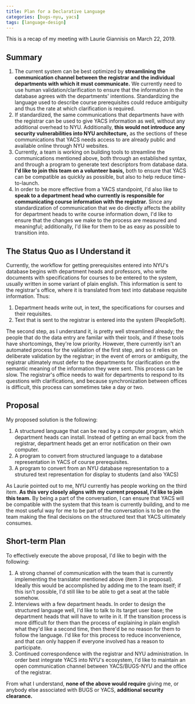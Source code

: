 ```yaml
---
title: Plan for a Declarative Language
categories: [bugs-nyu, yacs]
tags: [language-design]
---
```

This is a recap of my meeting with Laurie Giannisis on March 22, 2019.

## Summary
1. The current system can be best optimized by **streamlining the communication
   channel between the registrar and the individual departments with which it must
   communicate.** We currently need to use human validation/clarification to ensure that the
   information in the database agrees with the departments' intentions. Standardizing
   the language used to describe course prerequisites could reduce ambiguity and
   thus the rate at which clarification is required.
2. If standardized, the same communications that departments have with the registrar
   can be used to give YACS information as well, without any additional overhead to NYU.
   Additionally, **this would not introduce any security vulnerabilities into NYU
   architecture,** as the sections of these communications that YACS needs access
   to are already public and available online through NYU websites.
3. Currently, a team is working on building tools to streamline the communications
   mentioned above, both through an established syntax, and through a program
   to generate text descriptors from database data. **I'd like to join this team
   on a volunteer basis,** both to ensure that YACS can be compatible
   as quickly as possible, but also to help reduce time-to-launch.
4. In order to be more effective from a YACS standpoint, I'd also like to **speak
   to a department head who currently is responsible for communicating course information
   with the registrar.** Since any standardization of communication that we do
   directly affects the ability for department heads to write course information down,
   I'd like to ensure that the changes we make to the process are measured and meaningful;
   additionally, I'd like for them to be as easy as possible to transition into.

## The Status Quo as I Understand it
Currently, the workflow for getting prerequisites entered into NYU's database begins
with department heads and professors, who write documents with specifications for
courses to be entered to the system, usually written in some variant of plain english.
This information is sent to the registrar's office, where it is translated from
text into database requisite information. Thus:

1. Department heads write out, in text, the specifications for courses and their requisites.
2. Text that is sent to the registrar is entered into the system (PeopleSoft).

The second step, as I understand it, is pretty well streamlined already; the people
that do the data entry are familar with their tools, and if these tools have shortcomings,
they're low priority.
However, there currently isn't an automated process for the validation of the
first step, and so it relies on deliberate validation by the registrar; in the event
of errors or ambiguity, the registrar ultimately must defer to the departments for clarification
on the semantic meaning of the information they were sent. This process can be slow.
The registrar's office needs to wait for departments to respond to its questions
with clarifications, and because synchronization between offices is difficult,
this process can sometimes take a day or two.

## Proposal
My proposed solution is the following:

1. A structured language that can be read by a computer program,
   which department heads can install. Instead of getting an email back
   from the registrar, department heads get an error notification on their own
   computer.
2. A program to convert from structured language to a database representation in
   YACS of course prerequisites.
3. A program to convert from an NYU database representation to a strutured text
   representation for display to students (and also YACS)

As Laurie pointed out to me, NYU currently has people working on the third item.
**As this very closely aligns with my current proposal, I'd like to join this team.**
By being a part of the conversation, I can ensure that YACS will be compatible with
the system that this team is currently building, and to me the most useful way
for me to be part of the conversation is to be on the team making the final
decisions on the structured text that YACS ultimately consumes.

## Short-term Plan
To effectively execute the above proposal, I'd like to begin with the following:

1. A strong channel of communication with the team that is currently implementing
   the translator mentioned above (item 3 in proposal). Ideally this would be
   accomplished by adding me to the team itself; if this isn't possible, I'd still
   like to be able to get a seat at the table somehow.
2. Interviews with a few department heads. In order to design the structured
   language well, I'd like to talk to its target user base; the department heads
   that will have to write in it. If the transition process is more difficult for
   them than the process of explaining in plain english what they'd like a second
   time, then there'd be no reason for them to follow the language. I'd like for
   this process to reduce inconvenience, and that can only happen if everyone involved
   has a reason to participate.
3. Continued correspondence with the registrar and NYU administration. In order
   best integrate YACS into NYU's ecosystem, I'd like to maintain an open communication
   channel between YACS/BUGS-NYU and the office of the registrar.

From what I understand, **none of the above would require** giving me, or anybody else
associated with BUGS or YACS, **additional security clearance.**

